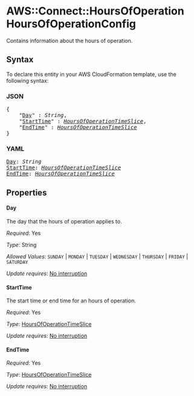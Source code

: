 # AWS::Connect::HoursOfOperation HoursOfOperationConfig

Contains information about the hours of operation.

## Syntax

To declare this entity in your AWS CloudFormation template, use the following syntax:

### JSON

<pre>
{
    "<a href="#day" title="Day">Day</a>" : <i>String</i>,
    "<a href="#starttime" title="StartTime">StartTime</a>" : <i><a href="hoursofoperationtimeslice.md">HoursOfOperationTimeSlice</a></i>,
    "<a href="#endtime" title="EndTime">EndTime</a>" : <i><a href="hoursofoperationtimeslice.md">HoursOfOperationTimeSlice</a></i>
}
</pre>

### YAML

<pre>
<a href="#day" title="Day">Day</a>: <i>String</i>
<a href="#starttime" title="StartTime">StartTime</a>: <i><a href="hoursofoperationtimeslice.md">HoursOfOperationTimeSlice</a></i>
<a href="#endtime" title="EndTime">EndTime</a>: <i><a href="hoursofoperationtimeslice.md">HoursOfOperationTimeSlice</a></i>
</pre>

## Properties

#### Day

The day that the hours of operation applies to.

_Required_: Yes

_Type_: String

_Allowed Values_: <code>SUNDAY</code> | <code>MONDAY</code> | <code>TUESDAY</code> | <code>WEDNESDAY</code> | <code>THURSDAY</code> | <code>FRIDAY</code> | <code>SATURDAY</code>

_Update requires_: [No interruption](https://docs.aws.amazon.com/AWSCloudFormation/latest/UserGuide/using-cfn-updating-stacks-update-behaviors.html#update-no-interrupt)

#### StartTime

The start time or end time for an hours of operation.

_Required_: Yes

_Type_: <a href="hoursofoperationtimeslice.md">HoursOfOperationTimeSlice</a>

_Update requires_: [No interruption](https://docs.aws.amazon.com/AWSCloudFormation/latest/UserGuide/using-cfn-updating-stacks-update-behaviors.html#update-no-interrupt)

#### EndTime

_Required_: Yes

_Type_: <a href="hoursofoperationtimeslice.md">HoursOfOperationTimeSlice</a>

_Update requires_: [No interruption](https://docs.aws.amazon.com/AWSCloudFormation/latest/UserGuide/using-cfn-updating-stacks-update-behaviors.html#update-no-interrupt)

